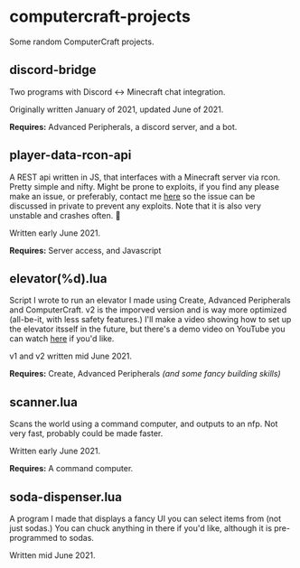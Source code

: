 # computercraft-projects
Some random ComputerCraft projects.

## discord-bridge
Two programs with Discord <-> Minecraft chat integration.
  
Originally written January of 2021, updated June of 2021.
  
**Requires:** Advanced Peripherals, a discord server, and a bot.

## player-data-rcon-api
A REST api written in JS, that interfaces with a Minecraft server via rcon. Pretty simple and nifty. Might be prone to exploits, if you find any please make an issue, or preferably, contact me [here](https://znepb.me/#contact) so the issue can be discussed in private to prevent any exploits. Note that it is also very unstable and crashes often. 🙂  
  
Written early June 2021.

**Requires:** Server access, and Javascript

## elevator(%d).lua
Script I wrote to run an elevator I made using Create, Advanced Peripherals and ComputerCraft. v2 is the imporved version and is way more optimized (all-be-it, with less safety features.) I'll make a video showing how to set up the elevator itsself in the future, but there's a demo video on YouTube you can watch [here](https://youtu.be/Wwx5LPin9-g) if you'd like.  
  
v1 and v2 written mid June 2021.
  
**Requires:** Create, Advanced Peripherals *(and some fancy building skills)*

## scanner.lua
Scans the world using a command computer, and outputs to an nfp. Not very fast, probably could be made faster.
  
Written early June 2021.
  
**Requires:** A command computer.

## soda-dispenser.lua
A program I made that displays a fancy UI you can select items from (not just sodas.) You can chuck anything in there if you'd like, although it is pre-programmed to sodas.

Written mid June 2021.